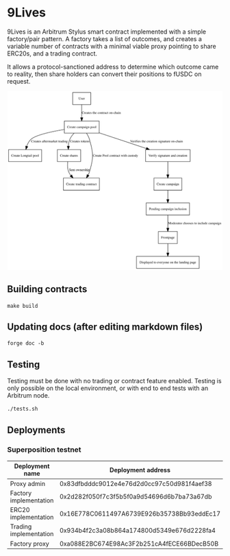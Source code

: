 
# 9Lives

9Lives is an Arbitrum Stylus smart contract implemented with a simple factory/pair
pattern. A factory takes a list of outcomes, and creates a variable number of contracts
with a minimal viable proxy pointing to share ERC20s, and a trading contract.

It allows a protocol-sanctioned address to determine which outcome came to reality,
then share holders can convert their positions to fUSDC on request.

![Diagram of the system](diagram.svg)

## Building contracts

	make build

## Updating docs (after editing markdown files)

	forge doc -b

## Testing

Testing must be done with no trading or contract feature enabled. Testing is only possible
on the local environment, or with end to end tests with an Arbitrum node.

	./tests.sh

## Deployments

### Superposition testnet

|    Deployment name     |              Deployment address            |
|------------------------|--------------------------------------------|
| Proxy admin            | 0x83dfbdddc9012e4e76d2d0cc97c50d981f4aef38 |
| Factory implementation | 0x2d282f050f7c3f5b5f0a9d54696d6b7ba73a67db |
| ERC20 implementation   | 0x16E778C0611497A6739E926b35738Bb93eddEc17 |
| Trading implementation | 0x934b4f2c3a08b864a174800d5349e676d2228fa4 |
| Factory proxy          | 0xa088E2BC674E98Ac3F2b251cA4fECE66BDecB50B |
